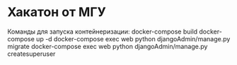 <h1>Хакатон от МГУ</h1>

Команды для запуска контейнеризации:
docker-compose build
docker-compose up -d
docker-compose exec web python djangoAdmin/manage.py migrate
docker-compose exec web python djangoAdmin/manage.py createsuperuser
